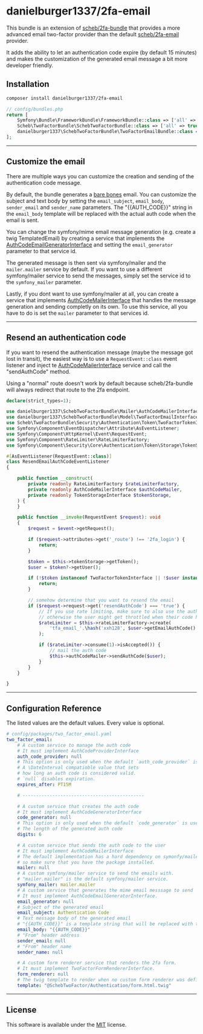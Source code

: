 # danielburger1337/2fa-email

This bundle is an extension of [scheb/2fa-bundle](https://github.com/scheb/2fa-bundle) that provides a more advanced email two-factor provider than the default [scheb/2fa-email](https://github.com/scheb/2fa-email) provider.

It adds the ability to let an authentication code expire (by default 15 minutes) and makes the customization of the generated
email message a bit more developer friendly.

## Installation

```sh
composer install danielburger1337/2fa-email
```

```php
// config/bundles.php
return [
    Symfony\Bundle\FrameworkBundle\FrameworkBundle::class => ['all' => true],
    Scheb\TwoFactorBundle\SchebTwoFactorBundle::class => ['all' => true],
    danielburger1337\SchebTwoFactorBundle\TwoFactorEmailBundle::class => ['all' => true],
];
```

---

## Customize the email

There are multiple ways you can customize the creation and sending of the authentication code message.

By default, the bundle generates a [bare bones](src/Mailer/SymfonyAuthCodeEmailGenerator.php) email.
You can customize the subject and text body by setting the `email_subject`, `email_body`, `sender_email` and `sender_name` parameters.
The "{{AUTH_CODE}}" string in the `email_body` template will be replaced with the actual auth code when the email is sent.

You can change the symfony/mime email message generation (e.g. create a twig TemplatedEmail) by creating a service that implements the
[AuthCodeEmailGeneratorInterface](src/Mailer/AuthCodeEmailGeneratorInterface.php) and setting the `email_generator` parameter
to that service id.

The generated message is then sent via symfony/mailer and the `mailer.mailer` service by default. If you want to use
a different symfony/mailer service to send the messages, simply set the service id to the `symfony_mailer` parameter.

Lastly, if you dont want to use symfony/mailer at all, you can create a service that implements [AuthCodeMailerInterface](src/Mailer/AuthCodeMailerInterface.php) that handles the message generation and sending completly on its own. To use this service,
all you have to do is set the `mailer` parameter to that services id.

---

## Resend an authentication code

If you want to resend the authentication message (maybe the message got lost in transit),
the easiest way is to use a `RequestEvent::class` event listener and inject te
[AuthCodeMailerInterface](src/Mailer/AuthCodeMailerInterface.php) service and call the "sendAuthCode" method.

Using a "normal" route doesn't work by default because scheb/2fa-bundle will always redirect that route to the
2fa endpoint.

```php
declare(strict_types=1);

use danielburger1337\SchebTwoFactorBundle\Mailer\AuthCodeMailerInterface;
use danielburger1337\SchebTwoFactorBundle\Model\TwoFactorEmailInterface;
use Scheb\TwoFactorBundle\Security\Authentication\Token\TwoFactorTokenInterface;
use Symfony\Component\EventDispatcher\Attribute\AsEventListener;
use Symfony\Component\HttpKernel\Event\RequestEvent;
use Symfony\Component\RateLimiter\RateLimiterFactory;
use Symfony\Component\Security\Core\Authentication\Token\Storage\TokenStorageInterface;

#[AsEventListener(RequestEvent::class)]
class ResendEmailAuthCodeEventListener
{

    public function __construct(
        private readonly RateLimiterFactory $rateLimiterFactory,
        private readonly AuthCodeMailerInterface $authCodeMailer,
        private readonly TokenStorageInterface $tokenStorage,
    ) {
    }

    public function __invoke(RequestEvent $request): void
    {
        $request = $event->getRequest();

        if ($request->attributes->get('_route') !== '2fa_login') {
            return;
        }

        $token = $this->tokenStorage->getToken();
        $user = $token?->getUser();

        if (!$token instanceof TwoFactorTokenInterface || !$user instanceof TwoFactorEmailInterface) {
            return;
        }

        // somehow determine that you want to resend the email
        if ($request->request->get('resendAuthCode') === 'true') {
            // If you use rate limiting, make sure to also use the auth code as key,
            // otherwise the user might get throttled when their code has expired and a new one should be sent.
            $rateLimiter = $this->rateLimiterFactory->create(
                'tfa_email_'.\hash('xxh128', $user->getEmailAuthCode().$user->getEmailAuthRecipient())
            );

            if ($rateLimiter->consume(1)->isAccepted()) {
                // mail the auth code
                $this->authCodeMailer->sendAuthCode($user);
            }
        }
    }

}
```

---

## Configuration Reference

The listed values are the default values. Every value is optional.

```yaml
# config/packages/two_factor_email.yaml
two_factor_email:
    # A custom service to manage the auth code
    # It must implement AuthCodeProviderInterface
    auth_code_provider: null
    # This option is only used when the default `auth_code_provider` is used.
    # A \DateInterval compatioble value that sets
    # how long an auth code is considered valid.
    # `null` disables expiration.
    expires_after: PT15M

    # ---------------------------------------------

    # A custom service that creates the auth code
    # It must implement AuthCodeGeneratorInterface
    code_generator: null
    # This option is only used when the default `code_generator` is used.
    # The length of the generated auth code
    digits: 6

    # A custom service that sends the auth code to the user
    # It must implement AuthCodeMailerInterface
    # The default implementation has a hard dependency on symonfy/mailer,
    # so make sure that you have the package installed.
    mailer: null
    # A custom symfony/mailer service to send the emails with.
    # "mailer.mailer" is the default symfony/mailer service.
    symfony_mailer: mailer.mailer
    # A custom service that generates the mime email messsage to send
    # It must implement AuthCodeEmailGeneratorInterface.
    email_generator: null
    # Subject of the generated email
    email_subject: Authentication Code
    # Text message body of the generated email
    # "{{AUTH_CODE}}" is a template string that will be replaced with the actual auth code.
    email_body: "{{AUTH_CODE}}"
    # "From" header address
    sender_email: null
    # "From" header name
    sender_name: null

    # A custom form renderer service that renders the 2fa form.
    # It must implement TwoFactorFormRendererInterface.
    form_renderer: null
    # The twig template to render when no custom form renderer was defined.
    template: "@SchebTwoFactor/Authentication/form.html.twig"
```

---

## License

This software is available under the [MIT](LICENSE) license.
